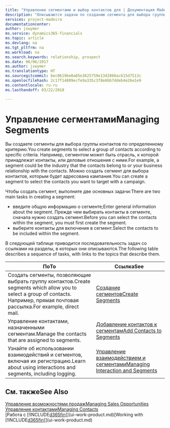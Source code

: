 ```yaml
---
title: "Управление сегментами и выбор контактов для | Документация Майкрософт"
description: "Описываются задачи по созданию сегмента для выбора группы контактов по определенному критерию, например по определенной отрасли, с которой вы хотите взаимодействовать."
services: project-madeira
documentationcenter: 
author: jswymer
ms.service: dynamics365-financials
ms.topic: article
ms.devlang: na
ms.tgt_pltfrm: na
ms.workload: na
ms.search.keywords: relationship, prospect
ms.date: 06/06/2017
ms.author: jswymer
ms.translationtype: HT
ms.sourcegitcommit: bec0619be0a65e3625759e13d2866ac615d7513c
ms.openlocfilehash: 2c17f14809ecfe9a335c3f8e6bb7ddeb4e26e1e9
ms.contentlocale: ru-ru
ms.lasthandoff: 03/22/2018

---
```

# <a name="managing-segments"></a><span data-ttu-id="0196a-103">Управление сегментами</span><span class="sxs-lookup"><span data-stu-id="0196a-103">Managing Segments</span></span>
<span data-ttu-id="0196a-104">Вы создаете сегменты для выбора группы контактов по определенному критерию.</span><span class="sxs-lookup"><span data-stu-id="0196a-104">You create segments to select a group of contacts according to specific criteria.</span></span> <span data-ttu-id="0196a-105">Например, сегментом может быть отрасль, к которой принадлежат контакты, или деловые отношения с ними.</span><span class="sxs-lookup"><span data-stu-id="0196a-105">For example, a segment could be the industry that the contacts belong to or your business relationship with the contacts.</span></span> <span data-ttu-id="0196a-106">Можно создать сегмент для выбора контактов, которым будет адресована кампания.</span><span class="sxs-lookup"><span data-stu-id="0196a-106">You can create a segment to select the contacts you want to target with a campaign.</span></span>

<span data-ttu-id="0196a-107">Чтобы создать сегмент, выполните две основных задачи:</span><span class="sxs-lookup"><span data-stu-id="0196a-107">There are two main tasks in creating a segment:</span></span>

* <span data-ttu-id="0196a-108">введите общую информацию о сегменте;</span><span class="sxs-lookup"><span data-stu-id="0196a-108">Enter general information about the segment.</span></span> <span data-ttu-id="0196a-109">Прежде чем выбирать контакты в сегменте, сначала нужно создать сегмент.</span><span class="sxs-lookup"><span data-stu-id="0196a-109">Before you can select the contacts within the segment, you must first create the segment.</span></span>
* <span data-ttu-id="0196a-110">выберите контакты для включения в сегмент.</span><span class="sxs-lookup"><span data-stu-id="0196a-110">Select the contacts to be included within the segment.</span></span>

<span data-ttu-id="0196a-111">В следующей таблице приводится последовательность задач со ссылками на разделы, в которых они описываются.</span><span class="sxs-lookup"><span data-stu-id="0196a-111">The following table describes a sequence of tasks, with links to the topics that describe them.</span></span> 

| <span data-ttu-id="0196a-112">По</span><span class="sxs-lookup"><span data-stu-id="0196a-112">To</span></span> | <span data-ttu-id="0196a-113">Ссылка</span><span class="sxs-lookup"><span data-stu-id="0196a-113">See</span></span> |
| --- | --- |
| <span data-ttu-id="0196a-114">Создать сегменты, позволяющие выбрать группу контактов.</span><span class="sxs-lookup"><span data-stu-id="0196a-114">Create segments which allow you to select a group of contacts.</span></span> <span data-ttu-id="0196a-115">Например, прямая почтовая рассылка.</span><span class="sxs-lookup"><span data-stu-id="0196a-115">For example, direct mail.</span></span> |[<span data-ttu-id="0196a-116">Создание сегментов</span><span class="sxs-lookup"><span data-stu-id="0196a-116">Create Segments</span></span>](marketing-how-create-segment.md) |
| <span data-ttu-id="0196a-117">Управление контактами, назначенными сегментам.</span><span class="sxs-lookup"><span data-stu-id="0196a-117">Manage the contacts that are assigned to segments.</span></span> |[<span data-ttu-id="0196a-118">Добавление контактов к сегментам</span><span class="sxs-lookup"><span data-stu-id="0196a-118">Add Contacts to Segments</span></span>](marketing-add-contact-segment.md) |
| <span data-ttu-id="0196a-119">Узнайте об использовании взаимодействий и сегментов, включая их регистрацию.</span><span class="sxs-lookup"><span data-stu-id="0196a-119">Learn about using interactions and segments, including logging.</span></span> |[<span data-ttu-id="0196a-120">Управление взаимодействием и сегментами</span><span class="sxs-lookup"><span data-stu-id="0196a-120">Managing Interaction and Segments</span></span>](marketing-interaction-segments.md) |

## <a name="see-also"></a><span data-ttu-id="0196a-121">См. также</span><span class="sxs-lookup"><span data-stu-id="0196a-121">See Also</span></span>
[<span data-ttu-id="0196a-122">Управление возможностями продаж</span><span class="sxs-lookup"><span data-stu-id="0196a-122">Managing Sales Opportunities</span></span>](marketing-manage-sales-opportunities.md)  
[<span data-ttu-id="0196a-123">Управление контактами</span><span class="sxs-lookup"><span data-stu-id="0196a-123">Managing Contacts</span></span>](marketing-contacts.md)  
<span data-ttu-id="0196a-124">[Работа с [!INCLUDE[d365fin](includes/d365fin_md.md)]](ui-work-product.md)</span><span class="sxs-lookup"><span data-stu-id="0196a-124">[Working with [!INCLUDE[d365fin](includes/d365fin_md.md)]](ui-work-product.md)</span></span>

